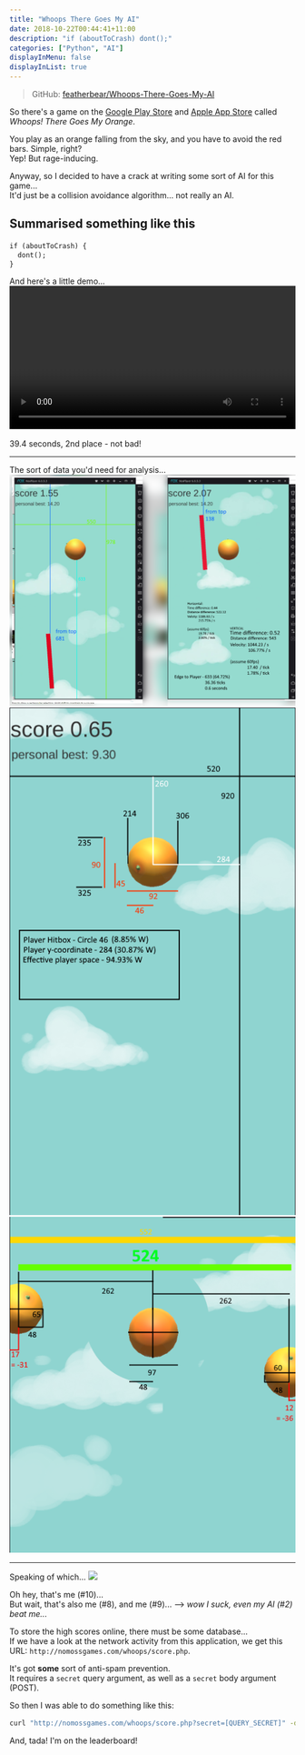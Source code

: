 ```yaml
---
title: "Whoops There Goes My AI"
date: 2018-10-22T00:44:41+11:00
description: "if (aboutToCrash) dont();"
categories: ["Python", "AI"]
displayInMenu: false
displayInList: true
---
```


> GitHub: [featherbear/Whoops-There-Goes-My-AI](https://github.com/featherbear/Whoops-There-Goes-My-AI/)

So there's a game on the [Google Play Store](https://play.google.com/store/apps/details?id=com.NoMossStudios.WhoopsThereGoesMyOrange) and [Apple App Store](https://itunes.apple.com/au/app/whoops-there-goes-my-orange/id1439146494) called _Whoops! There Goes My Orange_.

You play as an orange falling from the sky, and you have to avoid the red bars. Simple, right?  
Yep! But rage-inducing.

Anyway, so I decided to have a crack at writing some sort of AI for this game...  
It'd just be a collision avoidance algorithm... not really an AI.

## Summarised something like this
```pseudo
if (aboutToCrash) {
  dont();
}
```

And here's a little demo...
<video controls src="https://github.com/featherbear/Whoops-There-Goes-My-AI/blob/master/Demo.mp4?raw=true" style="width: 100%"></video>

39.4 seconds, 2nd place - not bad!

---

The sort of data you'd need for analysis...
![](https://raw.githubusercontent.com/featherbear/Whoops-There-Goes-My-AI/master/docs/velcocity.png)
![](https://raw.githubusercontent.com/featherbear/Whoops-There-Goes-My-AI/master/docs/data.png)
![](https://raw.githubusercontent.com/featherbear/Whoops-There-Goes-My-AI/master/docs/effective%20player%20space.png)

---

Speaking of which...
![](https://is5-ssl.mzstatic.com/image/thumb/Purple128/v4/5d/73/bc/5d73bc2a-8f99-4cd2-ef20-3689ebcc8c1e/pr_source.jpg/690x0w.jpg)

Oh hey, that's me (#10)...  
But wait, that's also me (#8), and me (#9)... --> _wow I suck, even my AI (#2) beat me..._

To store the high scores online, there must be some database...  
If we have a look at the network activity from this application, we get this URL: `http://nomossgames.com/whoops/score.php`.  

It's got **some** sort of anti-spam prevention.  
It requires a `secret` query argument, as well as a `secret` body argument (POST).  

So then I was able to do something like this:
```bash
curl "http://nomossgames.com/whoops/score.php?secret=[QUERY_SECRET]" -d "score=26.16&secret=[POST_SECRET]&name=z5206677"
```

And, tada! I'm on the leaderboard!
